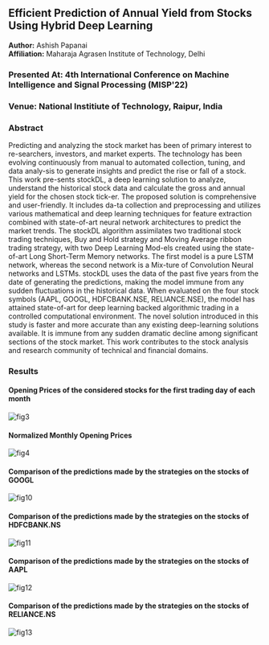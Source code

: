 ## Efficient Prediction of Annual Yield from Stocks Using Hybrid Deep Learning
**Author:** Ashish Papanai <br>
**Affiliation:** Maharaja Agrasen Institute of Technology, Delhi
### **Presented At:** 4th International Conference on Machine Intelligence and Signal Processing (MISP'22) <br>
### **Venue:** National Institiute of Technology, Raipur, India <br>
### Abstract
Predicting and analyzing the stock market has been of primary interest to re-searchers, investors, and market experts. The technology has been evolving continuously from manual to automated collection, tuning, and data analy-sis to generate insights and predict the rise or fall of a stock. This work pre-sents stockDL, a deep learning solution to analyze, understand the historical stock data and calculate the gross and annual yield for the chosen stock tick-er. The proposed solution is comprehensive and user-friendly. It includes da-ta collection and preprocessing and utilizes various mathematical and deep learning techniques for feature extraction combined with state-of-art neural network architectures to predict the market trends. The stockDL algorithm assimilates two traditional stock trading techniques, Buy and Hold strategy and Moving Average ribbon trading strategy, with two Deep Learning Mod-els created using the state-of-art Long Short-Term Memory networks. The first model is a pure LSTM network, whereas the second network is a Mix-ture of Convolution Neural networks and LSTMs. stockDL uses the data of the past five years from the date of generating the predictions, making the model immune from any sudden fluctuations in the historical data. When evaluated on the four stock symbols (AAPL, GOOGL, HDFCBANK.NSE, RELIANCE.NSE), the model has attained state-of-art for deep learning backed algorithmic trading in a controlled computational environment. The novel solution introduced in this study is faster and more accurate than any existing deep-learning solutions available. It is immune from any sudden dramatic decline among significant sections of the stock market. This work contributes to the stock analysis and research community of technical and financial domains.
### Results
#### Opening Prices of the considered stocks for the first trading day of each month <br>
![fig3](https://user-images.githubusercontent.com/52123364/155578709-36e917e6-902f-4396-a66f-7ffffd66f095.jpg)
#### Normalized Monthly Opening Prices <br>
![fig4](https://user-images.githubusercontent.com/52123364/155578717-340f3dfb-70b4-4118-8ba5-306da3c9cd9a.png)
#### Comparison of the predictions made by the strategies on the stocks of GOOGL <br>
![fig10](https://user-images.githubusercontent.com/52123364/155578724-280584d9-87a0-472c-be32-c795c3832170.png)
#### Comparison of the predictions made by the strategies on the stocks of HDFCBANK.NS <br>
![fig11](https://user-images.githubusercontent.com/52123364/155578727-4335450b-1724-4c49-81f1-4661a709705b.png)
#### Comparison of the predictions made by the strategies on the stocks of AAPL <br>
![fig12](https://user-images.githubusercontent.com/52123364/155578732-0961d0b0-08d7-4b18-bac6-7c2834c15b72.png)
#### Comparison of the predictions made by the strategies on the stocks of RELIANCE.NS <br>
![fig13](https://user-images.githubusercontent.com/52123364/155578737-2e2cb5ca-6c85-4d47-815d-c6a6a3f29883.png)
